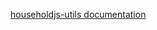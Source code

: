 [householdjs-utils documentation](http://htmlpreview.github.io/?https://github.com/LeDanielH/HouseholdJS/blob/master/packages/householdjs-utils/docs/index.html)
